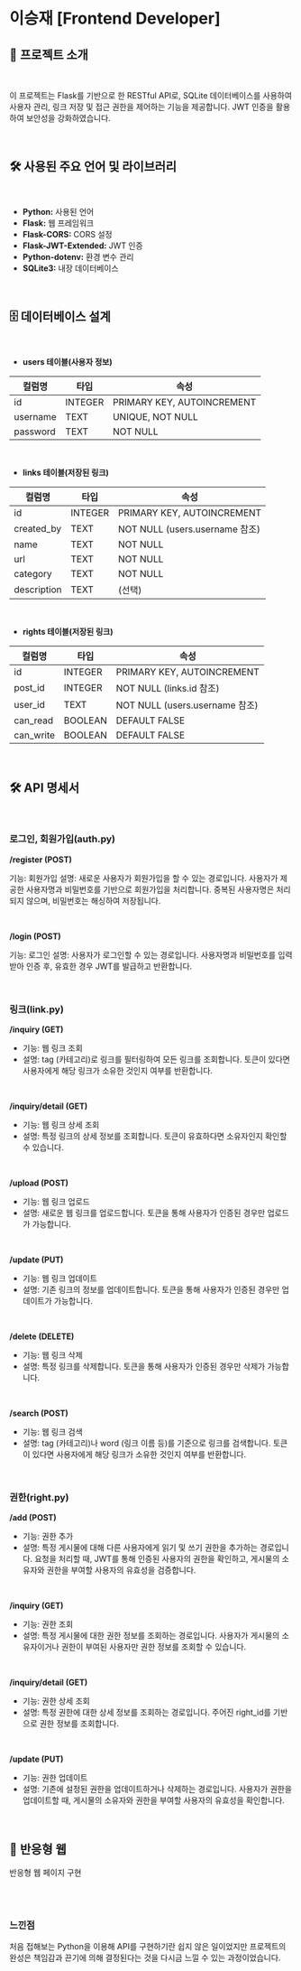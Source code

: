 # 이승재 [Frontend Developer]

## 📝 프로젝트 소개

<br />

이 프로젝트는 Flask를 기반으로 한 RESTful API로, SQLite 데이터베이스를 사용하여 사용자 관리, 링크 저장 및 접근 권한을 제어하는 기능을 제공합니다. JWT 인증을 활용하여 보안성을 강화하였습니다.

<br />

## 🛠️ 사용된 주요 언어 및 라이브러리

<br />

* **Python:** 사용된 언어
* **Flask:** 웹 프레임워크
* **Flask-CORS:** CORS 설정
* **Flask-JWT-Extended:** JWT 인증
* **Python-dotenv:** 환경 변수 관리
* **SQLite3:** 내장 데이터베이스

<br />

## 🗄️ 데이터베이스 설계

<br />

* **users 테이블(사용자 정보)**

| **컬럼명** | **타입** | **속성** |
| ---------- | -------- | -------- |
| id | INTEGER | PRIMARY KEY, AUTOINCREMENT |
| username | TEXT | UNIQUE, NOT NULL |
| password | TEXT | NOT NULL |

<br />

* **links 테이블(저장된 링크)**

| **컬럼명** | **타입** | **속성** |
| ---------- | -------- | -------- |
| id | INTEGER | PRIMARY KEY, AUTOINCREMENT |
| created_by | TEXT | NOT NULL (users.username 참조) |
| name | TEXT | NOT NULL |
| url | TEXT | NOT NULL |
| category | TEXT | NOT NULL |
| description | TEXT | (선택) |

<br />

* **rights 테이블(저장된 링크)**

| **컬럼명** | **타입** | **속성** |
| ---------- | -------- | -------- |
| id | INTEGER | PRIMARY KEY, AUTOINCREMENT |
| post_id | INTEGER | NOT NULL (links.id 참조) |
| user_id | TEXT | NOT NULL (users.username 참조) |
| can_read | BOOLEAN | DEFAULT FALSE |
| can_write | BOOLEAN | DEFAULT FALSE |

<br />

## 🛠️ API 명세서

<br />

### 로그인, 회원가입(auth.py)

**/register (POST)**

기능: 회원가입
설명: 새로운 사용자가 회원가입을 할 수 있는 경로입니다. 사용자가 제공한 사용자명과 비밀번호를 기반으로 회원가입을 처리합니다. 중복된 사용자명은 처리되지 않으며, 비밀번호는 해싱하여 저장됩니다.

<br />

**/login (POST)**

기능: 로그인
설명: 사용자가 로그인할 수 있는 경로입니다. 사용자명과 비밀번호를 입력받아 인증 후, 유효한 경우 JWT를 발급하고 반환합니다.

<br />

### 링크(link.py)

**/inquiry (GET)**

* 기능: 웹 링크 조회
* 설명: tag (카테고리)로 링크를 필터링하여 모든 링크를 조회합니다. 토큰이 있다면 사용자에게 해당 링크가 소유한 것인지 여부를 반환합니다.

<br />

**/inquiry/detail (GET)**

* 기능: 웹 링크 상세 조회
* 설명: 특정 링크의 상세 정보를 조회합니다. 토큰이 유효하다면 소유자인지 확인할 수 있습니다.
  
<br />

**/upload (POST)**

* 기능: 웹 링크 업로드
* 설명: 새로운 웹 링크를 업로드합니다. 토큰을 통해 사용자가 인증된 경우만 업로드가 가능합니다.

<br />

**/update (PUT)**

* 기능: 웹 링크 업데이트
* 설명: 기존 링크의 정보를 업데이트합니다. 토큰을 통해 사용자가 인증된 경우만 업데이트가 가능합니다.
  
<br />

**/delete (DELETE)**

* 기능: 웹 링크 삭제
* 설명: 특정 링크를 삭제합니다. 토큰을 통해 사용자가 인증된 경우만 삭제가 가능합니다.

<br />

**/search (POST)**

* 기능: 웹 링크 검색
* 설명: tag (카테고리)나 word (링크 이름 등)를 기준으로 링크를 검색합니다. 토큰이 있다면 사용자에게 해당 링크가 소유한 것인지 여부를 반환합니다.

<br />

### 권한(right.py)

**/add (POST)**

* 기능: 권한 추가
* 설명: 특정 게시물에 대해 다른 사용자에게 읽기 및 쓰기 권한을 추가하는 경로입니다. 요청을 처리할 때, JWT를 통해 인증된 사용자의 권한을 확인하고, 게시물의 소유자와 권한을 부여할 사용자의 유효성을 검증합니다.

<br />

**/inquiry (GET)**

* 기능: 권한 조회
* 설명: 특정 게시물에 대한 권한 정보를 조회하는 경로입니다. 사용자가 게시물의 소유자이거나 권한이 부여된 사용자만 권한 정보를 조회할 수 있습니다.

<br />

**/inquiry/detail (GET)**

* 기능: 권한 상세 조회
* 설명: 특정 권한에 대한 상세 정보를 조회하는 경로입니다. 주어진 right_id를 기반으로 권한 정보를 조회합니다.

<br />

**/update (PUT)**

* 기능: 권한 업데이트
* 설명: 기존에 설정된 권한을 업데이트하거나 삭제하는 경로입니다. 사용자가 권한을 업데이트할 때, 게시물의 소유자와 권한을 부여할 사용자의 유효성을 확인합니다.

<br />

## 📱 반응형 웹

반응형 웹 페이지 구현

<br />
<br />

### 느낀점

처음 접해보는 Python을 이용해 API를 구현하기란 쉽지 않은 일이었지만 프로젝트의 완성은 책임감과 끈기에 의해 결정된다는 것을 다시금 느낄 수 있는 과정이었습니다.
